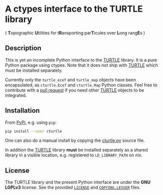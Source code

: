 # A ctypes interface to the TURTLE library
( **T**opographic **U**tilities for t**R**ansporting par**T**icules over
  **L**ong rang**E**s )

## Description

This is yet an incomplete Python interface to the [TURTLE][TURTLE] library.
It is a pure Python package using ctypes. Note that it does not ship with
[TURTLE][TURTLE] which must be installed separately.

Currently only the `turtle_ecef` and `turtle_map` objects have been
encapsulated, as `cturtle.Ecef` and `cturtle.Map` Python classes. Feel free to
contribute with a [pull request][PR] if you need other [TURTLE][TURTLE] objects
to be integrated.

## Installation

From [PyPi][PyPi], e.g. using `pip`:
```bash
pip install --user cturtle
```
One can also do a manual install by copying the [cturtle.py][cturtle] source
file.

In addition the [TURTLE][TURTLE] library **must** be installed separately as a
shared library in a visible location, e.g. registered to `LD_LIBRARY_PATH`
on nix.

## License

The TURTLE library and the present Python interface are  under the **GNU
LGPLv3** license. See the provided [`LICENSE`][LICENSE] and
[`COPYING.LESSER`][COPYING] files.


[TURTLE]: https://niess.github.io/turtle-pages
[PR]: https://github.com/niess/turtle-python/pulls
[PyPi]: https://pypi.org/project/cturtle
[cturtle]: https://github.com/niess/turtle-python/blob/master/cturtle/cturtle.py
[LICENSE]: https://github.com/niess/turtle-python/blob/master/LICENSE
[COPYING]: https://github.com/niess/turtle-python/blob/master/COPYING.LESSER
